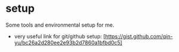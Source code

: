 # setup
Some tools and environmental setup for me.
- very useful link for git/github setup: [https://gist.github.com/qin-yu/bc26a2d280ee2e93b2d7860a1bfbd0c5]
